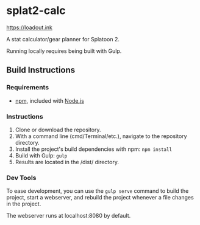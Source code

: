 # splat2-calc
<https://loadout.ink>

A stat calculator/gear planner for Splatoon 2.

Running locally requires being built with Gulp.

## Build Instructions
### Requirements
* [npm](https://www.npmjs.com/), included with [Node.js](https://nodejs.org/en/download/)

### Instructions
1. Clone or download the repository.
2. With a command line (cmd/Terminal/etc.), navigate to the repository directory.
3. Install the project's build dependencies with npm: `npm install`
4. Build with Gulp: `gulp`
5. Results are located in the /dist/ directory.

### Dev Tools

To ease development, you can use the `gulp serve` command 
to build the project, start a webserver, and rebuild the project whenever
a file changes in the project.

The webserver runs at localhost:8080 by default.
